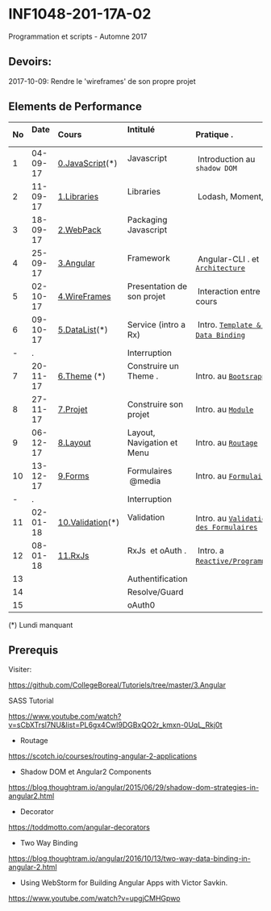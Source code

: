# INF1048-201-17A-02
Programmation et scripts - Automne 2017

## Devoirs:

2017-10-09: Rendre le 'wireframes' de son propre projet

## Elements de Performance

|No| Date   | Cours                       | Intitulé                                |  Pratique .                            |
|--|--------|:----------------------------|:----------------------------------------|:---------------------------------------|
| 1|04-09-17|[0.JavaScript](0.JavaScript)(*)| Javascript                            |  Introduction au `shadow DOM`          |
| 2|11-09-17|[1.Libraries](1.Libraries)   | Libraries                               |  Lodash, Moment, ...                   |
| 3|18-09-17|[2.WebPack](2.WebPack)       | Packaging Javascript                    |                                        | 
| 4|25-09-17|[3.Angular](3.Angular)       | Framework                               |  Angular-CLI . et [`Architecture`](https://angular.io/guide/architecture) |
| 5|02-10-17|[4.WireFrames](4.WireFrames) | Presentation de son projet              |  Interaction entre les cours           |
| 6|09-10-17|[5.DataList](5.DataList)(*)  | Service (intro a Rx)                    |  Intro. [`Template & Data Binding`](https://angular.io/guide/displaying-data)  |
| -| .      |                             | Interruption                            |                                        |
| 7|20-11-17|[6.Theme](6.Theme) (*)       |  Construire un Theme .                  | Intro. au [`Bootsrapping`](https://angular.io/guide/bootstrapping)  |
| 8|27-11-17|[7.Projet](7.Projet)         | Construire son projet                   | Intro. au [`Module`](https://angular.io/guide/ngmodule) |
| 9|06-12-17|[8.Layout](8.Layout)         | Layout, Navigation et Menu              | Intro. au [`Routage`](https://angular.io/guide/router) |
|10|13-12-17|[9.Forms](9.Forms)           | Formulaires  @media                      | Intro. au [`Formulaires`](https://angular.io/guide/user-input) |
| -| .      |                             | Interruption                            |                                        |
|11|02-01-18|[10.Validation](10.Validation)(*)| Validation                                | Intro. au [`Validation des Formulaires`](https://angular.io/guide/form-validation) |
|12|08-01-18|[11.RxJs](11.RxJs)           | RxJs  et oAuth .                         |  Intro. a [`Reactive/Programming`](https://auth0.com/blog/understanding-reactive-programming-and-rxjs/) |
|13|        |                             | Authentification                        |                                        |
|14|        |                             | Resolve/Guard                           |                                        |
|15|        |                             | oAuth0                                  |                                        |

(*) Lundi manquant

## Prerequis

Visiter:

https://github.com/CollegeBoreal/Tutoriels/tree/master/3.Angular

SASS Tutorial

https://www.youtube.com/watch?v=sCbXTrsl7NU&list=PL6gx4Cwl9DGBxQO2r_kmxn-0UqL_Rkj0t


* Routage

https://scotch.io/courses/routing-angular-2-applications

* Shadow DOM et Angular2 Components

https://blog.thoughtram.io/angular/2015/06/29/shadow-dom-strategies-in-angular2.html

* Decorator

https://toddmotto.com/angular-decorators

* Two Way Binding

https://blog.thoughtram.io/angular/2016/10/13/two-way-data-binding-in-angular-2.html


* Using WebStorm for Building Angular Apps with Victor Savkin.

https://www.youtube.com/watch?v=upgjCMHGpwo

